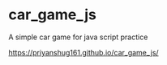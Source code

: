 # car_game_js
A simple car game for java script practice

https://priyanshug161.github.io/car_game_js/
